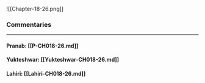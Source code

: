 ![[Chapter-18-26.png]]

### Commentaries

---

#### Pranab: [[P-CH018-26.md]]

#### Yukteshwar: [[Yukteshwar-CH018-26.md]]

#### Lahiri: [[Lahiri-CH018-26.md]]
